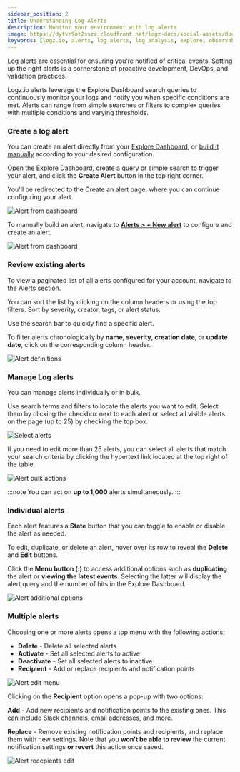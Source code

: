 ```yaml
---
sidebar_position: 2
title: Understanding Log Alerts
description: Monitor your environment with log alerts
image: https://dytvr9ot2sszz.cloudfront.net/logz-docs/social-assets/docs-social.jpg
keywords: [logz.io, alerts, log alerts, log analysis, explore, observability]
---
```



Log alerts are essential for ensuring you’re notified of critical events. Setting up the right alerts is a cornerstone of proactive development, DevOps, and validation practices.

Logz.io alerts leverage the Explore Dashboard search queries to continuously monitor your logs and notify you when specific conditions are met. Alerts can range from simple searches or filters to complex queries with multiple conditions and varying thresholds.

### Create a log alert

You can create an alert directly from your [Explore Dashboard](https://app.logz.io/#/dashboard/explore), or [build it manually](https://app.logz.io/#/dashboard/alerts/v2019/new) according to your desired configuration.

Open the Explore Dashboard, create a query or simple search to trigger your alert, and click the **Create Alert** button in the top right corner.

You'll be redirected to the Create an alert page, where you can continue configuring your alert.

![Alert from dashboard](https://dytvr9ot2sszz.cloudfront.net/logz-docs/explore-dashboard/alerts/alert-dashboard-button.png)

To manually build an alert, navigate to **[Alerts > + New alert](https://app.logz.io/#/dashboard/alerts/v2019/new)** to configure and create an alert.

![Alert from dashboard](https://dytvr9ot2sszz.cloudfront.net/logz-docs/explore-dashboard/alerts/alert-button.png)

### Review existing alerts

To view a paginated list of all alerts configured for your account, navigate to the [Alerts](https://app.logz.io/#/dashboard/triggers/alert-definitions) section.

You can sort the list by clicking on the column headers or using the top filters. Sort by severity, creator, tags, or alert status.

Use the search bar to quickly find a specific alert.

To filter alerts chronologically by **name**, **severity**, **creation date**, or **update date**, click on the corresponding column header.

![Alert definitions](https://dytvr9ot2sszz.cloudfront.net/logz-docs/alerts/alerts-updated-by-screenshot.png)

### Manage Log alerts

You can manage alerts individually or in bulk.

Use search terms and filters to locate the alerts you want to edit. Select them by clicking the checkbox next to each alert or select all visible alerts on the page (up to 25) by checking the top box.

![Select alerts](https://dytvr9ot2sszz.cloudfront.net/logz-docs/alerts/select-alerts.gif)

If you need to edit more than 25 alerts, you can select all alerts that match your search criteria by clicking the hypertext link located at the top right of the table.

![Alert bulk actions](https://dytvr9ot2sszz.cloudfront.net/logz-docs/alerts/select-all-alerts.png)


:::note
You can act on **up to 1,000** alerts simultaneously.
:::


<h3 id="individual">Individual alerts</h3>

Each alert features a **State** button that you can toggle to enable or disable the alert as needed.

To edit, duplicate, or delete an alert, hover over its row to reveal the **Delete** and **Edit** buttons.

Click the **Menu button (:)** to access additional options such as **duplicating** the alert or **viewing the latest events**. Selecting the latter will display the alert query and the number of hits in the Explore Dashboard.

![Alert additional options](https://dytvr9ot2sszz.cloudfront.net/logz-docs/explore-dashboard/alerts/hover-menu-items.png)




<h3 id="multiple"> Multiple alerts</h3>

Choosing one or more alerts opens a top menu with the following actions:

* **Delete** - Delete all selected alerts
* **Activate** - Set all selected alerts to active
* **Deactivate** - Set all selected alerts to inactive
* **Recipient** - Add or replace recipients and notification points

![Alert edit menu](https://dytvr9ot2sszz.cloudfront.net/logz-docs/alerts/alert-edit-menu.png)

Clicking on the **Recipient** option opens a pop-up with two options:

**Add** - Add new recipients and notification points to the existing ones. This can include Slack channels, email addresses, and more.

**Replace** - Remove existing notification points and recipients, and replace them with new settings. Note that you **won't be able to review** the current notification settings **or revert** this action once saved.

![Alert recepients edit](https://dytvr9ot2sszz.cloudfront.net/logz-docs/alerts/add-replace-alerts.png)
